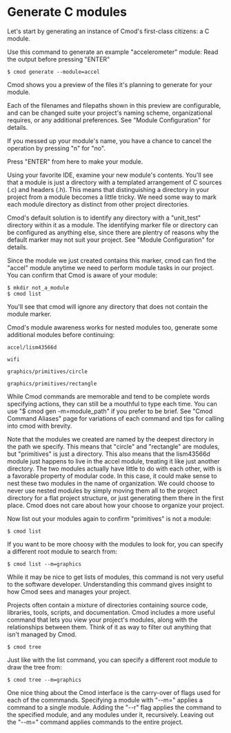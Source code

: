 # Generate C modules

Let's start by generating an instance of Cmod's first-class citizens: a C module.

Use this command to generate an example "accelerometer" module: Read the output before pressing "ENTER"
```
$ cmod generate --module=accel
```

Cmod shows you a preview of the files it's planning to generate for your module.

Each of the filenames and filepaths shown in this preview are configurable, and can be changed suite your project's naming scheme, organizational requires, or any additional preferences. See "Module Configuration" for details.

If you messed up your module's name, you have a chance to cancel the operation by pressing "n" for "no".

Press "ENTER" from here to make your module.

Using your favorite IDE, examine your new module's contents. You'll see that a module is just a directory with a templated arrangement of C sources (.c) and headers (.h). This means that distinguishing a directory in your project from a module becomes a little tricky. We need some way to mark each module directory as distinct from other project directories.

Cmod's default solution is to identify any directory with a "unit_test" directory within it as a module. The identifying marker file or directory can be configured as anything else, since there are plentry of reasons why the default marker may not suit your project. See "Module Configuration" for details.

Since the module we just created contains this marker, cmod can find the "accel" module anytime we need to perform module tasks in our project. You can confirm that Cmod is aware of your module:

```
$ mkdir not_a_module
$ cmod list
```

You'll see that cmod will ignore any directory that does not contain the module marker.



Cmod's module awareness works for nested modules too, generate some additional modules before continuing:
```
accel/lism43566d

wifi

graphics/primitives/circle

graphics/primitives/rectangle
```
While Cmod commands are memorable and tend to be complete words specifying actions, they can still be a mouthful to type each time. You can use "$ cmod gen -m=module_path" if you prefer to be brief. See "Cmod Command Aliases" page for variations of each command and tips for calling into cmod with brevity.

Note that the modules we created are named by the deepest directory in the path we specify. This means that "circle" and "rectangle" are modules, but "primitives" is just a directory. This also means that the lism43566d module just happens to live in the accel module, treating it like just another directory. The two modules actually have little to do with each other, with is a favorable property of modular code. In this case, it could make sense to nest these two modules in the name of organization. We could choose to never use nested modules by simply moving them all to the project directory for a flat project structure, or just generating them there in the first place. Cmod does not care about how your choose to organize your project.

Now list out your modules again to confirm "primitives" is not a module:
```
$ cmod list
```

If you want to be more choosy with the modules to look for, you can specify a different root module to search from:

```
$ cmod list --m=graphics
```

While it may be nice to get lists of modules, this command is not very useful to the software developer. Understanding this command gives insight to how Cmod sees and manages your project.

Projects often contain a mixture of directories containing source code, libraries, tools, scripts, and documentation. Cmod includes a more useful command that lets you view your project's modules, along with the relationships between them. Think of it as way to filter out anything that isn't managed by Cmod.

```
$ cmod tree
```

Just like with the list command, you can specify a different root module to draw the tree from:

```
$ cmod tree --m=graphics
```

One nice thing about the Cmod interface is the carry-over of flags used for each of the commmands. Specifying a module with "--m=" applies a command to a single module. Adding the "--r" flag applies the command to the specified module, and any modules under it, recursively. Leaving out the "--m=" command applies commands to the entire project.